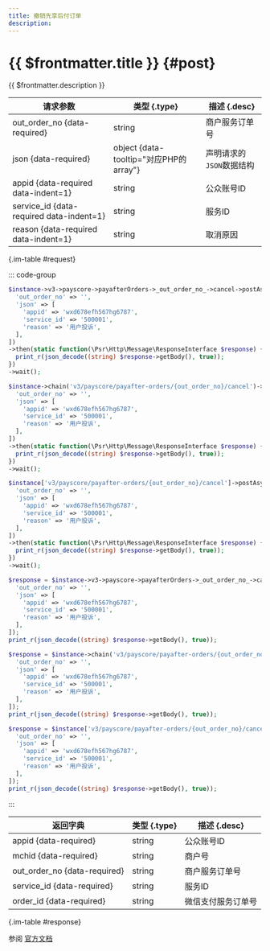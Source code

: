 ```yaml
---
title: 撤销先享后付订单
description: 
---
```


# {{ $frontmatter.title }} {#post}

{{ $frontmatter.description }}

| 请求参数 | 类型 {.type} | 描述 {.desc}
| --- | --- | ---
| out_order_no {data-required} | string | 商户服务订单号
| json {data-required} | object {data-tooltip="对应PHP的array"} | 声明请求的`JSON`数据结构
| appid {data-required data-indent=1} | string | 公众账号ID
| service_id {data-required data-indent=1} | string | 服务ID
| reason {data-required data-indent=1} | string | 取消原因

{.im-table #request}

::: code-group

```php [异步纯链式]
$instance->v3->payscore->payafterOrders->_out_order_no_->cancel->postAsync([
  'out_order_no' => '',
  'json' => [
    'appid' => 'wxd678efh567hg6787',
    'service_id' => '500001',
    'reason' => '用户投诉',
  ],
])
->then(static function(\Psr\Http\Message\ResponseInterface $response) {
  print_r(json_decode((string) $response->getBody(), true));
})
->wait();
```

```php [异步声明式]
$instance->chain('v3/payscore/payafter-orders/{out_order_no}/cancel')->postAsync([
  'out_order_no' => '',
  'json' => [
    'appid' => 'wxd678efh567hg6787',
    'service_id' => '500001',
    'reason' => '用户投诉',
  ],
])
->then(static function(\Psr\Http\Message\ResponseInterface $response) {
  print_r(json_decode((string) $response->getBody(), true));
})
->wait();
```

```php [异步属性式]
$instance['v3/payscore/payafter-orders/{out_order_no}/cancel']->postAsync([
  'out_order_no' => '',
  'json' => [
    'appid' => 'wxd678efh567hg6787',
    'service_id' => '500001',
    'reason' => '用户投诉',
  ],
])
->then(static function(\Psr\Http\Message\ResponseInterface $response) {
  print_r(json_decode((string) $response->getBody(), true));
})
->wait();
```

```php [同步纯链式]
$response = $instance->v3->payscore->payafterOrders->_out_order_no_->cancel->post([
  'out_order_no' => '',
  'json' => [
    'appid' => 'wxd678efh567hg6787',
    'service_id' => '500001',
    'reason' => '用户投诉',
  ],
]);
print_r(json_decode((string) $response->getBody(), true));
```

```php [同步声明式]
$response = $instance->chain('v3/payscore/payafter-orders/{out_order_no}/cancel')->post([
  'out_order_no' => '',
  'json' => [
    'appid' => 'wxd678efh567hg6787',
    'service_id' => '500001',
    'reason' => '用户投诉',
  ],
]);
print_r(json_decode((string) $response->getBody(), true));
```

```php [同步属性式]
$response = $instance['v3/payscore/payafter-orders/{out_order_no}/cancel']->post([
  'out_order_no' => '',
  'json' => [
    'appid' => 'wxd678efh567hg6787',
    'service_id' => '500001',
    'reason' => '用户投诉',
  ],
]);
print_r(json_decode((string) $response->getBody(), true));
```

:::

| 返回字典 | 类型 {.type} | 描述 {.desc}
| --- | --- | ---
| appid {data-required}| string | 公众账号ID
| mchid {data-required}| string | 商户号
| out_order_no {data-required}| string | 商户服务订单号
| service_id {data-required}| string | 服务ID
| order_id {data-required}| string | 微信支付服务订单号

{.im-table #response}

参阅 [官方文档](https://pay.weixin.qq.com/wiki/doc/apiv3/payscore.php?chapter=17_3&index=5)
